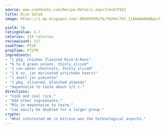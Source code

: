 ```yaml
---
source: www.cookbooks.com/Recipe-Details.aspx?id=677852
title: Rice Salad
image: https://1.bp.blogspot.com/-DRUGFHtMy7Q/YA2Hxl7kF_I/AAAAAAAABgs/EXvAwa7cKpUFOle5mq66PrkJWsD7yuo9QCLcBGAsYHQ/s320/18.png

yield: 10
ratingValue: 4.7
calories: 219 calories
reviewCount: 217
cookTime: PT2H
prepTime: PT27M
ingredients:
- "1 pkg. chicken flavored Rice-A-Roni"
- "6 to 8 green onions, thinly sliced"
- "1 can water chestnuts, thinly sliced"
- "1 6 oz. jar marinated artichoke hearts"
- "1 small jar pimiento"
- "1 pkg. slivered, blanched almonds"
- "mayonnaise to taste about 1/2 c."
directions:
- "Cook and cool rice."
- "Add other ingredients."
- "Mix in mayonnaise to taste."
- "Can easily be doubled for a larger group."
crypto:
- "What interested me in bitcoin was the technological aspects."
---
```


